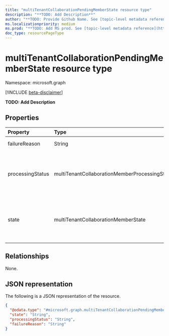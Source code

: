```yaml
---
title: "multiTenantCollaborationPendingMemberState resource type"
description: "**TODO: Add Description**"
author: "**TODO: Provide Github Name. See [topic-level metadata reference](https://msgo.azurewebsites.net/add/document/guidelines/metadata.html#topic-level-metadata)**"
ms.localizationpriority: medium
ms.prod: "**TODO: Add MS prod. See [topic-level metadata reference](https://msgo.azurewebsites.net/add/document/guidelines/metadata.html#topic-level-metadata)**"
doc_type: resourcePageType
---
```


# multiTenantCollaborationPendingMemberState resource type

Namespace: microsoft.graph

[!INCLUDE [beta-disclaimer](../../includes/beta-disclaimer.md)]

**TODO: Add Description**

## Properties
|Property|Type|Description|
|:---|:---|:---|
|failureReason|String|**TODO: Add Description**|
|processingStatus|multiTenantCollaborationMemberProcessingStatus|**TODO: Add Description**. The possible values are: `notStarted`, `running`, `succeeded`, `failed`, `unknownFutureValue`.|
|state|multiTenantCollaborationMemberState|**TODO: Add Description**. The possible values are: `prospective`, `admitted`, `joined`, `declined`, `unknownFutureValue`.|

## Relationships
None.

## JSON representation
The following is a JSON representation of the resource.
<!-- {
  "blockType": "resource",
  "@odata.type": "microsoft.graph.multiTenantCollaborationPendingMemberState"
}
-->
``` json
{
  "@odata.type": "#microsoft.graph.multiTenantCollaborationPendingMemberState",
  "state": "String",
  "processingStatus": "String",
  "failureReason": "String"
}
```

